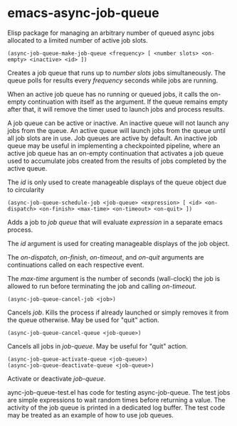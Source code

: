 # emacs-async-job-queue
Elisp package for managing an arbitrary number of queued async jobs allocated to a limited number of active job slots.

    (async-job-queue-make-job-queue <frequency> [ <number slots> <on-empty> <inactive> <id> ])

Creates a job queue that runs up to *number slots* jobs simultaneously.
The queue polls for results every *frequency* seconds while jobs are running.

When an active job queue has no running or queued jobs, it calls the on-empty continuation with itself as the argument.  If the queue remains empty after that, it will remove the timer used to launch jobs and process results.

A job queue can be active or inactive.  An inactive queue will not launch any jobs from the queue.  An active queue will launch jobs from the queue until all job slots are in use.  Job queues are active by default.  An inactive job queue may be useful in implementing a checkpointed pipeline, where an active job queue has an on-empty continuation that activates a job queue used to accumulate jobs created from the results of jobs completed by the active queue.  

The *id* is only used to create manageable displays of the queue object due to circularity

    (async-job-queue-schedule-job <job-queue> <expression> [ <id> <on-dispatch> <on-finish> <max-time> <on-timeout> <on-quit> ])

Adds a job to *job queue* that will evaluate *expression* in a separate emacs process.

The *id* argument is used for creating manageable displays of the job object.

The *on-dispatch*, *on-finish*, *on-timeout*, and *on-quit* arguments are continuations
called on each respective event.

The *max-time* argument is the number of seconds (wall-clock) the job is allowed to run before terminating the job and calling *on-timeout*.

    (async-job-queue-cancel-job <job>)

Cancels *job*.  Kills the process if already launched or simply removes it from the queue otherwise.  May be used for "quit" action.

    (async-job-queue-cancel-queue <job-queue>)

Cancels all jobs in *job-queue*.  May be useful for "quit" action.

    (async-job-queue-activate-queue <job-queue>)
    (async-job-queue-deactivate-queue <job-queue>)

Activate or deactivate *job-queue*.  

aync-job-queue-test.el has code for testing async-job-queue.  The test jobs are simple expressions to wait random times before returning a value.  The activity of the job queue is printed in a dedicated log buffer.  The test code may be treated as an example of how to use job queues.

